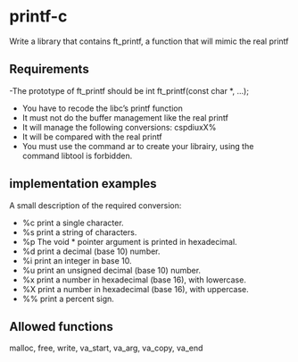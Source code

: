 # printf-c

Write a library that contains ft_printf, a function
that will mimic the real printf
## Requirements
-The prototype of ft_printf should be int ft_printf(const char *, ...);
- You have to recode the libc’s printf function
- It must not do the buffer management like the real printf
- It will manage the following conversions: cspdiuxX%
- It will be compared with the real printf
- You must use the command ar to create your librairy, using the command libtool
is forbidden.

## implementation examples 
A small description of the required conversion:
- %c print a single character.
- %s print a string of characters.
- %p The void * pointer argument is printed in hexadecimal.
- %d print a decimal (base 10) number.
- %i print an integer in base 10.
- %u print an unsigned decimal (base 10) number.
- %x print a number in hexadecimal (base 16), with lowercase.
- %X print a number in hexadecimal (base 16), with uppercase.
- %% print a percent sign.

## Allowed functions
malloc, free, write, va_start, va_arg, va_copy,
va_end